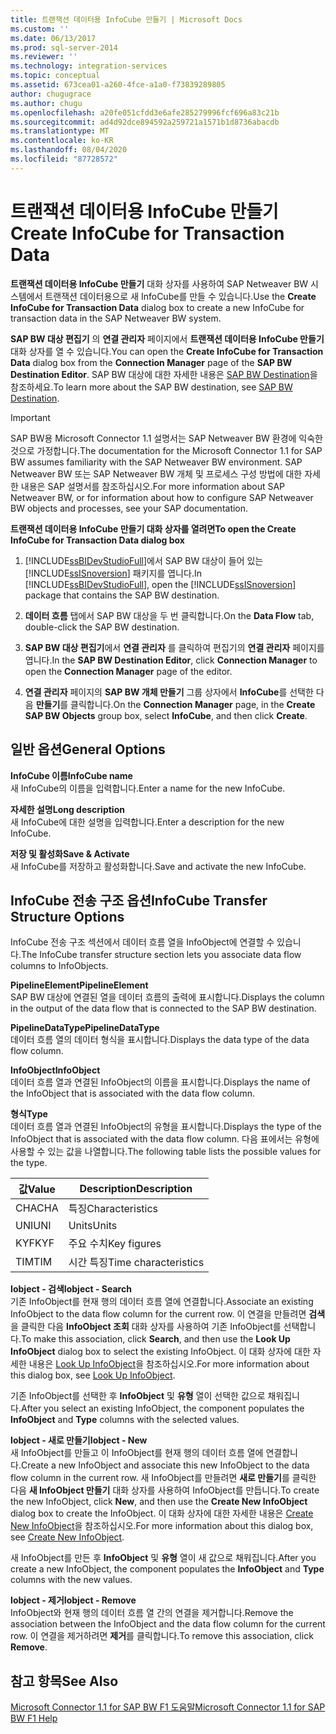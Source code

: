 ```yaml
---
title: 트랜잭션 데이터용 InfoCube 만들기 | Microsoft Docs
ms.custom: ''
ms.date: 06/13/2017
ms.prod: sql-server-2014
ms.reviewer: ''
ms.technology: integration-services
ms.topic: conceptual
ms.assetid: 673cea01-a260-4fce-a1a0-f73839289805
author: chugugrace
ms.author: chugu
ms.openlocfilehash: a20fe051cfdd3e6afe285279996fcf696a83c21b
ms.sourcegitcommit: ad4d92dce894592a259721a1571b1d8736abacdb
ms.translationtype: MT
ms.contentlocale: ko-KR
ms.lasthandoff: 08/04/2020
ms.locfileid: "87728572"
---
```

# <a name="create-infocube-for-transaction-data"></a><span data-ttu-id="9ff66-102">트랜잭션 데이터용 InfoCube 만들기</span><span class="sxs-lookup"><span data-stu-id="9ff66-102">Create InfoCube for Transaction Data</span></span>
  <span data-ttu-id="9ff66-103">**트랜잭션 데이터용 InfoCube 만들기** 대화 상자를 사용하여 SAP Netweaver BW 시스템에서 트랜잭션 데이터용으로 새 InfoCube를 만들 수 있습니다.</span><span class="sxs-lookup"><span data-stu-id="9ff66-103">Use the **Create InfoCube for Transaction Data** dialog box to create a new InfoCube for transaction data in the SAP Netweaver BW system.</span></span>  
  
 <span data-ttu-id="9ff66-104">**SAP BW 대상 편집기** 의 **연결 관리자** 페이지에서 **트랜잭션 데이터용 InfoCube 만들기**대화 상자를 열 수 있습니다.</span><span class="sxs-lookup"><span data-stu-id="9ff66-104">You can open the **Create InfoCube for Transaction Data** dialog box from the **Connection Manager** page of the **SAP BW Destination Editor**.</span></span> <span data-ttu-id="9ff66-105">SAP BW 대상에 대한 자세한 내용은 [SAP BW Destination](sap-bw-destination.md)을 참조하세요.</span><span class="sxs-lookup"><span data-stu-id="9ff66-105">To learn more about the SAP BW destination, see [SAP BW Destination](sap-bw-destination.md).</span></span>  
  
> [!IMPORTANT]  
>  <span data-ttu-id="9ff66-106">SAP BW용 Microsoft Connector 1.1 설명서는 SAP Netweaver BW 환경에 익숙한 것으로 가정합니다.</span><span class="sxs-lookup"><span data-stu-id="9ff66-106">The documentation for the Microsoft Connector 1.1 for SAP BW assumes familiarity with the SAP Netweaver BW environment.</span></span> <span data-ttu-id="9ff66-107">SAP Netweaver BW 또는 SAP Netweaver BW 개체 및 프로세스 구성 방법에 대한 자세한 내용은 SAP 설명서를 참조하십시오.</span><span class="sxs-lookup"><span data-stu-id="9ff66-107">For more information about SAP Netweaver BW, or for information about how to configure SAP Netweaver BW objects and processes, see your SAP documentation.</span></span>  
  
 <span data-ttu-id="9ff66-108">**트랜잭션 데이터용 InfoCube 만들기 대화 상자를 열려면**</span><span class="sxs-lookup"><span data-stu-id="9ff66-108">**To open the Create InfoCube for Transaction Data dialog box**</span></span>  
  
1.  <span data-ttu-id="9ff66-109">[!INCLUDE[ssBIDevStudioFull](../../includes/ssbidevstudiofull-md.md)]에서 SAP BW 대상이 들어 있는 [!INCLUDE[ssISnoversion](../../includes/ssisnoversion-md.md)] 패키지를 엽니다.</span><span class="sxs-lookup"><span data-stu-id="9ff66-109">In [!INCLUDE[ssBIDevStudioFull](../../includes/ssbidevstudiofull-md.md)], open the [!INCLUDE[ssISnoversion](../../includes/ssisnoversion-md.md)] package that contains the SAP BW destination.</span></span>  
  
2.  <span data-ttu-id="9ff66-110">**데이터 흐름** 탭에서 SAP BW 대상을 두 번 클릭합니다.</span><span class="sxs-lookup"><span data-stu-id="9ff66-110">On the **Data Flow** tab, double-click the SAP BW destination.</span></span>  
  
3.  <span data-ttu-id="9ff66-111">**SAP BW 대상 편집기**에서 **연결 관리자** 를 클릭하여 편집기의 **연결 관리자** 페이지를 엽니다.</span><span class="sxs-lookup"><span data-stu-id="9ff66-111">In the **SAP BW Destination Editor**, click **Connection Manager** to open the **Connection Manager** page of the editor.</span></span>  
  
4.  <span data-ttu-id="9ff66-112">**연결 관리자** 페이지의 **SAP BW 개체 만들기** 그룹 상자에서 **InfoCube**를 선택한 다음 **만들기**를 클릭합니다.</span><span class="sxs-lookup"><span data-stu-id="9ff66-112">On the **Connection Manager** page, in the **Create SAP BW Objects** group box, select **InfoCube**, and then click **Create**.</span></span>  
  
## <a name="general-options"></a><span data-ttu-id="9ff66-113">일반 옵션</span><span class="sxs-lookup"><span data-stu-id="9ff66-113">General Options</span></span>  
 <span data-ttu-id="9ff66-114">**InfoCube 이름**</span><span class="sxs-lookup"><span data-stu-id="9ff66-114">**InfoCube name**</span></span>  
 <span data-ttu-id="9ff66-115">새 InfoCube의 이름을 입력합니다.</span><span class="sxs-lookup"><span data-stu-id="9ff66-115">Enter a name for the new InfoCube.</span></span>  
  
 <span data-ttu-id="9ff66-116">**자세한 설명**</span><span class="sxs-lookup"><span data-stu-id="9ff66-116">**Long description**</span></span>  
 <span data-ttu-id="9ff66-117">새 InfoCube에 대한 설명을 입력합니다.</span><span class="sxs-lookup"><span data-stu-id="9ff66-117">Enter a description for the new InfoCube.</span></span>  
  
 <span data-ttu-id="9ff66-118">**저장 및 활성화**</span><span class="sxs-lookup"><span data-stu-id="9ff66-118">**Save & Activate**</span></span>  
 <span data-ttu-id="9ff66-119">새 InfoCube를 저장하고 활성화합니다.</span><span class="sxs-lookup"><span data-stu-id="9ff66-119">Save and activate the new InfoCube.</span></span>  
  
## <a name="infocube-transfer-structure-options"></a><span data-ttu-id="9ff66-120">InfoCube 전송 구조 옵션</span><span class="sxs-lookup"><span data-stu-id="9ff66-120">InfoCube Transfer Structure Options</span></span>  
 <span data-ttu-id="9ff66-121">InfoCube 전송 구조 섹션에서 데이터 흐름 열을 InfoObject에 연결할 수 있습니다.</span><span class="sxs-lookup"><span data-stu-id="9ff66-121">The InfoCube transfer structure section lets you associate data flow columns to InfoObjects.</span></span>  
  
 <span data-ttu-id="9ff66-122">**PipelineElement**</span><span class="sxs-lookup"><span data-stu-id="9ff66-122">**PipelineElement**</span></span>  
 <span data-ttu-id="9ff66-123">SAP BW 대상에 연결된 열을 데이터 흐름의 출력에 표시합니다.</span><span class="sxs-lookup"><span data-stu-id="9ff66-123">Displays the column in the output of the data flow that is connected to the SAP BW destination.</span></span>  
  
 <span data-ttu-id="9ff66-124">**PipelineDataType**</span><span class="sxs-lookup"><span data-stu-id="9ff66-124">**PipelineDataType**</span></span>  
 <span data-ttu-id="9ff66-125">데이터 흐름 열의 데이터 형식을 표시합니다.</span><span class="sxs-lookup"><span data-stu-id="9ff66-125">Displays the data type of the data flow column.</span></span>  
  
 <span data-ttu-id="9ff66-126">**InfoObject**</span><span class="sxs-lookup"><span data-stu-id="9ff66-126">**InfoObject**</span></span>  
 <span data-ttu-id="9ff66-127">데이터 흐름 열과 연결된 InfoObject의 이름을 표시합니다.</span><span class="sxs-lookup"><span data-stu-id="9ff66-127">Displays the name of the InfoObject that is associated with the data flow column.</span></span>  
  
 <span data-ttu-id="9ff66-128">**형식**</span><span class="sxs-lookup"><span data-stu-id="9ff66-128">**Type**</span></span>  
 <span data-ttu-id="9ff66-129">데이터 흐름 열과 연결된 InfoObject의 유형을 표시합니다.</span><span class="sxs-lookup"><span data-stu-id="9ff66-129">Displays the type of the InfoObject that is associated with the data flow column.</span></span> <span data-ttu-id="9ff66-130">다음 표에서는 유형에 사용할 수 있는 값을 나열합니다.</span><span class="sxs-lookup"><span data-stu-id="9ff66-130">The following table lists the possible values for the type.</span></span>  
  
|<span data-ttu-id="9ff66-131">값</span><span class="sxs-lookup"><span data-stu-id="9ff66-131">Value</span></span>|<span data-ttu-id="9ff66-132">Description</span><span class="sxs-lookup"><span data-stu-id="9ff66-132">Description</span></span>|  
|-----------|-----------------|  
|<span data-ttu-id="9ff66-133">CHA</span><span class="sxs-lookup"><span data-stu-id="9ff66-133">CHA</span></span>|<span data-ttu-id="9ff66-134">특징</span><span class="sxs-lookup"><span data-stu-id="9ff66-134">Characteristics</span></span>|  
|<span data-ttu-id="9ff66-135">UNI</span><span class="sxs-lookup"><span data-stu-id="9ff66-135">UNI</span></span>|<span data-ttu-id="9ff66-136">Units</span><span class="sxs-lookup"><span data-stu-id="9ff66-136">Units</span></span>|  
|<span data-ttu-id="9ff66-137">KYF</span><span class="sxs-lookup"><span data-stu-id="9ff66-137">KYF</span></span>|<span data-ttu-id="9ff66-138">주요 수치</span><span class="sxs-lookup"><span data-stu-id="9ff66-138">Key figures</span></span>|  
|<span data-ttu-id="9ff66-139">TIM</span><span class="sxs-lookup"><span data-stu-id="9ff66-139">TIM</span></span>|<span data-ttu-id="9ff66-140">시간 특징</span><span class="sxs-lookup"><span data-stu-id="9ff66-140">Time characteristics</span></span>|  
  
 <span data-ttu-id="9ff66-141">**Iobject - 검색**</span><span class="sxs-lookup"><span data-stu-id="9ff66-141">**Iobject - Search**</span></span>  
 <span data-ttu-id="9ff66-142">기존 InfoObject를 현재 행의 데이터 흐름 열에 연결합니다.</span><span class="sxs-lookup"><span data-stu-id="9ff66-142">Associate an existing InfoObject to the data flow column for the current row.</span></span> <span data-ttu-id="9ff66-143">이 연결을 만들려면 **검색**을 클릭한 다음 **InfoObject 조회** 대화 상자를 사용하여 기존 InfoObject를 선택합니다.</span><span class="sxs-lookup"><span data-stu-id="9ff66-143">To make this association, click **Search**, and then use the **Look Up InfoObject** dialog box to select the existing InfoObject.</span></span> <span data-ttu-id="9ff66-144">이 대화 상자에 대한 자세한 내용은 [Look Up InfoObject](look-up-infoobject.md)을 참조하십시오.</span><span class="sxs-lookup"><span data-stu-id="9ff66-144">For more information about this dialog box, see [Look Up InfoObject](look-up-infoobject.md).</span></span>  
  
 <span data-ttu-id="9ff66-145">기존 InfoObject를 선택한 후 **InfoObject** 및 **유형** 열이 선택한 값으로 채워집니다.</span><span class="sxs-lookup"><span data-stu-id="9ff66-145">After you select an existing InfoObject, the component populates the **InfoObject** and **Type** columns with the selected values.</span></span>  
  
 <span data-ttu-id="9ff66-146">**Iobject - 새로 만들기**</span><span class="sxs-lookup"><span data-stu-id="9ff66-146">**Iobject - New**</span></span>  
 <span data-ttu-id="9ff66-147">새 InfoObject를 만들고 이 InfoObject를 현재 행의 데이터 흐름 열에 연결합니다.</span><span class="sxs-lookup"><span data-stu-id="9ff66-147">Create a new InfoObject and associate this new InfoObject to the data flow column in the current row.</span></span> <span data-ttu-id="9ff66-148">새 InfoObject를 만들려면 **새로 만들기**를 클릭한 다음 **새 InfoObject 만들기** 대화 상자를 사용하여 InfoObject를 만듭니다.</span><span class="sxs-lookup"><span data-stu-id="9ff66-148">To create the new InfoObject, click **New**, and then use the **Create New InfoObject** dialog box to create the InfoObject.</span></span> <span data-ttu-id="9ff66-149">이 대화 상자에 대한 자세한 내용은 [Create New InfoObject](create-new-infoobject.md)을 참조하십시오.</span><span class="sxs-lookup"><span data-stu-id="9ff66-149">For more information about this dialog box, see [Create New InfoObject](create-new-infoobject.md).</span></span>  
  
 <span data-ttu-id="9ff66-150">새 InfoObject를 만든 후 **InfoObject** 및 **유형** 열이 새 값으로 채워집니다.</span><span class="sxs-lookup"><span data-stu-id="9ff66-150">After you create a new InfoObject, the component populates the **InfoObject** and **Type** columns with the new values.</span></span>  
  
 <span data-ttu-id="9ff66-151">**Iobject - 제거**</span><span class="sxs-lookup"><span data-stu-id="9ff66-151">**Iobject - Remove**</span></span>  
 <span data-ttu-id="9ff66-152">InfoObject와 현재 행의 데이터 흐름 열 간의 연결을 제거합니다.</span><span class="sxs-lookup"><span data-stu-id="9ff66-152">Remove the association between the InfoObject and the data flow column for the current row.</span></span> <span data-ttu-id="9ff66-153">이 연결을 제거하려면 **제거**를 클릭합니다.</span><span class="sxs-lookup"><span data-stu-id="9ff66-153">To remove this association, click **Remove**.</span></span>  
  
## <a name="see-also"></a><span data-ttu-id="9ff66-154">참고 항목</span><span class="sxs-lookup"><span data-stu-id="9ff66-154">See Also</span></span>  
 [<span data-ttu-id="9ff66-155">Microsoft Connector 1.1 for SAP BW F1 도움말</span><span class="sxs-lookup"><span data-stu-id="9ff66-155">Microsoft Connector 1.1 for SAP BW F1 Help</span></span>](../microsoft-connector-for-sap-bw-f1-help.md)  
  
  
